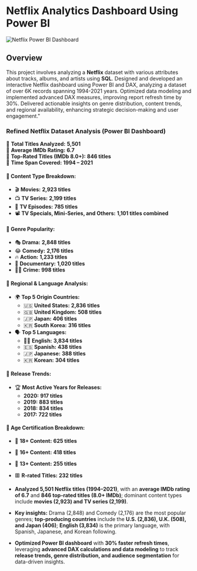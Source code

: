 # Netflix Analytics Dashboard Using Power BI
![Netflix Power BI Dashboard](https://github.com/aftabalammansoori/Netflix-Power-BI-Analysis/blob/main/Netflix%20Power%20BI%20.png)

## Overview
This project involves analyzing a **Netflix** dataset with various attributes about tracks, albums, and artists using **SQL**. Designed and developed an interactive Netflix dashboard using Power BI and DAX, analyzing a dataset of over 6K records spanning 1994-2021 years. Optimized data modeling and implemented advanced DAX measures, improving report refresh time by 30%. Delivered actionable insights on genre distribution, content trends, and regional availability, enhancing strategic decision-making and user engagement."

### **Refined Netflix Dataset Analysis (Power BI Dashboard)**  

🔹 **Total Titles Analyzed:** **5,501**  
🔹 **Average IMDb Rating:** **6.7**  
🔹 **Top-Rated Titles (IMDb 8.0+):** **846 titles**  
🔹 **Time Span Covered:** **1994 – 2021**  

#### **📌 Content Type Breakdown:**  
- 🎬 **Movies:** **2,923 titles**  
- 📺 **TV Series:** **2,199 titles**  
- 📼 **TV Episodes:** **785 titles**  
- 📽️ **TV Specials, Mini-Series, and Others:** **1,101 titles combined**  

#### **📌 Genre Popularity:**  
- 🎭 **Drama:** **2,848 titles**  
- 😂 **Comedy:** **2,176 titles**  
- 🔥 **Action:** **1,233 titles**  
- 🎥 **Documentary:** **1,020 titles**  
- 🕵️‍♂️ **Crime:** **998 titles**  

#### **📌 Regional & Language Analysis:**  
- 🌍 **Top 5 Origin Countries:**  
  - 🇺🇸 **United States:** **2,836 titles**  
  - 🇬🇧 **United Kingdom:** **508 titles**  
  - 🇯🇵 **Japan:** **406 titles**  
  - 🇰🇷 **South Korea:** **316 titles**  
- 🗣️ **Top 5 Languages:**  
  - 🏴‍☠️ **English:** **3,834 titles**  
  - 🇪🇸 **Spanish:** **438 titles**  
  - 🇯🇵 **Japanese:** **388 titles**  
  - 🇰🇷 **Korean:** **304 titles**  

#### **📌 Release Trends:**  
- 🏆 **Most Active Years for Releases:**  
  - **2020:** **917 titles**  
  - **2019:** **883 titles**  
  - **2018:** **834 titles**  
  - **2017:** **722 titles**  

#### **📌 Age Certification Breakdown:**  
- 🔞 **18+ Content:** **625 titles**  
- 🔶 **16+ Content:** **418 titles**  
- 🔷 **13+ Content:** **255 titles**  
- 🟥 **R-rated Titles:** **232 titles**  

 


- **Analyzed 5,501 Netflix titles (1994–2021)**, with an **average IMDb rating of 6.7** and **846 top-rated titles (8.0+ IMDb)**; dominant content types include **movies (2,923) and TV series (2,199)**.  

- **Key insights:** Drama (2,848) and Comedy (2,176) are the most popular genres; **top-producing countries** include the **U.S. (2,836), U.K. (508), and Japan (406)**; **English (3,834)** is the primary language, with Spanish, Japanese, and Korean following.  

- **Optimized Power BI dashboard** with **30% faster refresh times**, leveraging **advanced DAX calculations and data modeling** to track **release trends, genre distribution, and audience segmentation** for data-driven insights.

